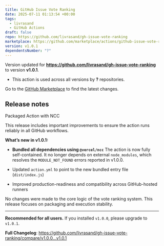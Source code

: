 ```yaml
---
title: GitHub Issue Vote Ranking
date: 2025-07-11 01:13:54 +00:00
tags:
  - livrasand
  - GitHub Actions
draft: false
repo: https://github.com/livrasand/gh-issue-vote-ranking
marketplace: https://github.com/marketplace/actions/github-issue-vote-ranking
version: v1.0.1
dependentsNumber: "?"
---
```



Version updated for **https://github.com/livrasand/gh-issue-vote-ranking** to version **v1.0.1**.
- This action is used across all versions by **?** repositories.

Go to the [GitHub Marketplace](https://github.com/marketplace/actions/github-issue-vote-ranking) to find the latest changes.

## Release notes

Packaged Action with NCC

This release includes important improvements to ensure the action runs reliably in all GitHub workflows.

**What’s new in v1.0.1:**

* **Bundled all dependencies using `@vercel/ncc`**
  The action is now fully self-contained. It no longer depends on external `node_modules`, which resolves the `MODULE_NOT_FOUND` errors reported in v1.0.0.

* Updated `action.yml` to point to the new bundled entry file (`dist/index.js`)

* Improved production-readiness and compatibility across GitHub-hosted runners

No changes were made to the core logic of the vote ranking system. This release focuses on packaging and execution stability.

---

**Recommended for all users.** If you installed `v1.0.0`, please upgrade to `v1.0.1`.

**Full Changelog**: https://github.com/livrasand/gh-issue-vote-ranking/compare/v1.0.0...v1.0.1
